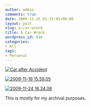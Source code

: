 ```yaml
---
author: admin
comments: true
date: 2009-11-25 01:33:01+00:00
layout: post
slug: a-car-wreck
title: A Car Wreck
wordpress_id: 416
categories:
- All
tags:
- Personal
---
```


[![Car after Accident ](https://xkyle.com/wp-content/uploads/2009-11-16-07.34.491-300x224.jpg)](https://xkyle.com/wp-content/uploads/2009-11-16-07.34.491.jpg)

[![2009-11-19 15.59.05](https://xkyle.com/wp-content/uploads/2009-11-19-15.59.05-300x224.jpg)](https://xkyle.com/wp-content/uploads/2009-11-19-15.59.05.jpg)

[![2009-11-24 16.34.08](https://xkyle.com/wp-content/uploads/2009-11-24-16.34.08-300x224.jpg)](https://xkyle.com/wp-content/uploads/2009-11-24-16.34.08.jpg)

This is mostly for my archival purposes.

